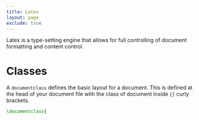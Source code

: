 ```yaml
---
title: Latex
layout: page
exclude: true
---
```

Latex is a type-setting engine that allows for full controlling of document formatting and content control.

# Classes

A `documentclass` defines the basic layout for a document. This is defined at the head of your document file with the class of document inside `{}` curly brackets.
```latex
\documentclass{
```
<!--stackedit_data:
eyJoaXN0b3J5IjpbMTkwNDI1MDgwM119
-->